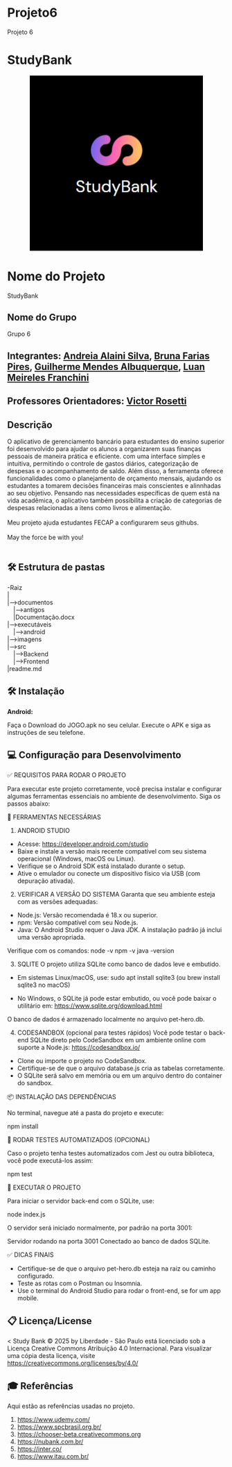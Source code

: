 # Projeto6
Projeto 6


# StudyBank

<p align="center">
  <img src="imagens/Captura de tela 2025-03-22 152033.png" alt="Descrição da imagem" width="400">
</p>

# Nome do Projeto

StudyBank

## Nome do Grupo

Grupo 6

## Integrantes: <a href="https://www.linkedin.com/in/andreia-alaini-854a88208/">Andreia Alaini Silva</a>, <a href="https://www.linkedin.com/in/bruna-farias-727a27277/">Bruna Farias Pires</a>, <a href="https://www.linkedin.com/in/guilherme-mendes-albuquerque-6a50b330a/">Guilherme Mendes Albuquerque</a>, <a href="https://www.linkedin.com/in/luan-m-132452142/">Luan Meireles Franchini</a>

## Professores Orientadores: <a href="https://www.linkedin.com/in/victorbarq/">Victor Rosetti</a>

## Descrição


O aplicativo de gerenciamento bancário para estudantes do ensino superior foi desenvolvido para ajudar os alunos a organizarem suas finanças pessoais de maneira prática e eficiente. com uma interface simples e intuitiva, permitindo o controle de gastos diários, categorização de despesas e o acompanhamento de saldo. Além disso, a ferramenta oferece funcionalidades como o planejamento de orçamento mensais, ajudando os estudantes a tomarem decisões financeiras mais conscientes e alinnhadas ao seu objetivo.
Pensando nas necessidades específicas de quem está na vida acadêmica, o aplicativo também possibilita a criação de categorias de despesas relacionadas a itens como livros e alimentação.
<br><br>
Meu projeto ajuda estudantes FECAP a configurarem seus githubs.
<br><br>
May the force be with you!
<br><br>

## 🛠 Estrutura de pastas

-Raiz<br>
|<br>
|-->documentos<br>
  &emsp;|-->antigos<br>
  &emsp;|Documentação.docx<br>
|-->executáveis<br>
  &emsp;|-->android<br>
|-->imagens<br>
|-->src<br>
  &emsp;|-->Backend<br>
  &emsp;|-->Frontend<br>
|readme.md<br>

## 🛠 Instalação

<b>Android:</b>

Faça o Download do JOGO.apk no seu celular.
Execute o APK e siga as instruções de seu telefone.

</b>


## 💻 Configuração para Desenvolvimento

✅ REQUISITOS PARA RODAR O PROJETO

Para executar este projeto corretamente, você precisa instalar e configurar algumas ferramentas essenciais no ambiente de desenvolvimento. Siga os passos abaixo:

🧰 FERRAMENTAS NECESSÁRIAS

1. ANDROID STUDIO
- Acesse: https://developer.android.com/studio
- Baixe e instale a versão mais recente compatível com seu sistema operacional (Windows, macOS ou Linux).
- Verifique se o Android SDK está instalado durante o setup.
- Ative o emulador ou conecte um dispositivo físico via USB (com depuração ativada).

2. VERIFICAR A VERSÃO DO SISTEMA
Garanta que seu ambiente esteja com as versões adequadas:
- Node.js: Versão recomendada é 18.x ou superior.
- npm: Versão compatível com seu Node.js.
- Java: O Android Studio requer o Java JDK. A instalação padrão já inclui uma versão apropriada.

Verifique com os comandos:
  node -v
  npm -v
  java -version

3. SQLITE
O projeto utiliza SQLite como banco de dados leve e embutido.

- Em sistemas Linux/macOS, use:
  sudo apt install sqlite3  (ou brew install sqlite3 no macOS)

- No Windows, o SQLite já pode estar embutido, ou você pode baixar o utilitário em: https://www.sqlite.org/download.html

O banco de dados é armazenado localmente no arquivo pet-hero.db.

4. CODESANDBOX (opcional para testes rápidos)
Você pode testar o back-end SQLite direto pelo CodeSandbox em um ambiente online com suporte a Node.js:
https://codesandbox.io/

- Clone ou importe o projeto no CodeSandbox.
- Certifique-se de que o arquivo database.js cria as tabelas corretamente.
- O SQLite será salvo em memória ou em um arquivo dentro do container do sandbox.

📦 INSTALAÇÃO DAS DEPENDÊNCIAS

No terminal, navegue até a pasta do projeto e execute:

  npm install

🧪 RODAR TESTES AUTOMATIZADOS (OPCIONAL)

Caso o projeto tenha testes automatizados com Jest ou outra biblioteca, você pode executá-los assim:

  npm test

🚀 EXECUTAR O PROJETO

Para iniciar o servidor back-end com o SQLite, use:

  node index.js

O servidor será iniciado normalmente, por padrão na porta 3001:

Servidor rodando na porta 3001
Conectado ao banco de dados SQLite.

✅ DICAS FINAIS

- Certifique-se de que o arquivo pet-hero.db esteja na raiz ou caminho configurado.
- Teste as rotas com o Postman ou Insomnia.
- Use o terminal do Android Studio para rodar o front-end, se for um app mobile.


## 📋 Licença/License
<<font style="vertical-align: inherit;"><font style="vertical-align: inherit;">
    Study Bank © 2025 by Liberdade - São Paulo está licenciado sob a Licença Creative Commons Atribuição 4.0 Internacional. Para visualizar uma cópia desta licença, visite https://creativecommons.org/licenses/by/4.0/
</font>
## 🎓 Referências

Aqui estão as referências usadas no projeto.

1. <https://www.udemy.com/>
2. <https://www.spcbrasil.org.br/>
3. <https://chooser-beta.creativecommons.org>
4. <https://nubank.com.br/>
5. <https://inter.co/>
6. <https://www.itau.com.br/>
